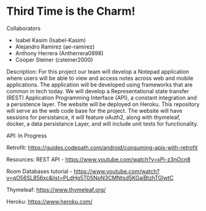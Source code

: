 # Third Time is the Charm!

Collaborators

* Isabel Kasim (Isabel-Kasim)
* Alejandro Ramirez (ae-ramirez)
* Anthony Herrera (Antherrera0898)
* Cooper Steiner (csteiner2000)

Description: For this project our team will develop a Notepad application where users will be able to view and access notes across web and mobile applications. The application will be developed using frameworks that are common in tech today. We will develop a Representational state transfer (REST) Application Programming Interface (API), a constant integration and a persistence layer. The website will be deployed on Heroku. This repository will serve as the web code base for the project. The website will have sessions for persistance, it will feature oAuth2, along with thymeleaf, docker, a data persistance Layer, and will include unit tests for functionality.

API: In Progress

Retrofit: https://guides.codepath.com/android/consuming-apis-with-retrofit

Resources: REST API - https://www.youtube.com/watch?v=xPi-z3nOcn8

Room Databases tutorial - https://www.youtube.com/watch?v=qO56SL856xc&list=PLdHg5T0SNpN3CMNtsd5KGaiBtzhTGIwtC

Thymeleaf: https://www.thymeleaf.org/

Heroku: https://www.heroku.com/
